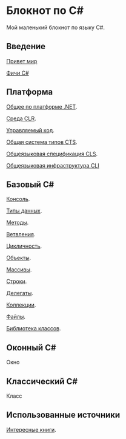 # Блокнот по C#

Мой маленький блокнот по языку C#.

## Введение
[Привет мир](./welcome/index.md)

[Фичи C#](./welcome/features.md)

## Платформа
[Общее по платформе .NET](./platform/index.md). 

[Среда CLR](./platform/clr.md).

[Управляемый код](./platform/managed.md).

[Общая система типов CTS](./platform/cts.md).

[Общеязыковая спецификация CLS](./platform/cls.md).

[Общеязыковая инфраструктура CLI](./platform/cli.md)

## Базовый С#

[Консоль](./basic/indexConsole.md).

[Типы данных](./basic/indexTypes.md).

[Методы](./basic/indexFuncs.md).

[Ветвления](./basic/indexIfs.md).

[Цикличность](./basic/indexWhiles.md).

[Объекты](./basic/indexObjects.md).

[Массивы](./basic/indexArrs.md).

[Строки](./basic/indexStrings.md).

[Делегаты](./basic/indexDelegates.md).

[Коллекции](./basic/indexCollections.md).

[Файлы](./basic/indexFiles.md).

[Библиотека классов](./basic/indexLibs.md).

## Оконный C#

Окно



## Классический C#

Класс



## Использованные источники
[Интересные книги](./link/books.md). 


